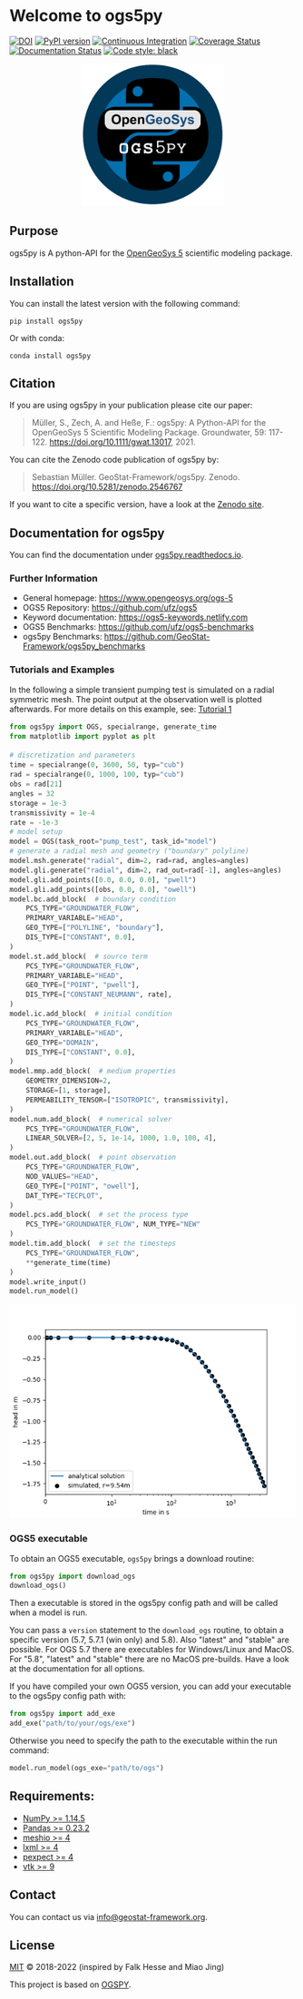 # Welcome to ogs5py

[![DOI](https://zenodo.org/badge/DOI/10.5281/zenodo.2546767.svg)](https://doi.org/10.5281/zenodo.2546767)
[![PyPI version](https://badge.fury.io/py/ogs5py.svg)](https://badge.fury.io/py/ogs5py)
[![Continuous Integration](https://github.com/GeoStat-Framework/ogs5py/actions/workflows/main.yml/badge.svg)](https://github.com/GeoStat-Framework/ogs5py/actions/workflows/main.yml)
[![Coverage Status](https://coveralls.io/repos/github/GeoStat-Framework/ogs5py/badge.svg?branch=main)](https://coveralls.io/github/GeoStat-Framework/ogs5py?branch=main)
[![Documentation Status](https://readthedocs.org/projects/ogs5py/badge/?version=stable)](https://geostat-framework.readthedocs.io/projects/ogs5py/en/stable/?badge=stable)
[![Code style: black](https://img.shields.io/badge/code%20style-black-000000.svg)](https://github.com/ambv/black)

<p align="center">
<img src="https://raw.githubusercontent.com/GeoStat-Framework/ogs5py/main/docs/source/pics/OGS.png" alt="ogs5py-LOGO" width="251px"/>
</p>

## Purpose

ogs5py is A python-API for the [OpenGeoSys 5][ogs5_link] scientific modeling package.


## Installation

You can install the latest version with the following command:

    pip install ogs5py

Or with conda:

    conda install ogs5py


## Citation

If you are using ogs5py in your publication please cite our paper:

> Müller, S., Zech, A. and Heße, F.:
> ogs5py: A Python-API for the OpenGeoSys 5 Scientific Modeling Package.
> Groundwater, 59: 117-122. https://doi.org/10.1111/gwat.13017, 2021.

You can cite the Zenodo code publication of ogs5py by:

> Sebastian Müller. GeoStat-Framework/ogs5py. Zenodo. https://doi.org/10.5281/zenodo.2546767

If you want to cite a specific version, have a look at the [Zenodo site](https://doi.org/10.5281/zenodo.2546767).


## Documentation for ogs5py

You can find the documentation under [ogs5py.readthedocs.io][doc_link].


### Further Information

- General homepage: https://www.opengeosys.org/ogs-5
- OGS5 Repository: https://github.com/ufz/ogs5
- Keyword documentation: https://ogs5-keywords.netlify.com
- OGS5 Benchmarks: https://github.com/ufz/ogs5-benchmarks
- ogs5py Benchmarks: https://github.com/GeoStat-Framework/ogs5py_benchmarks


### Tutorials and Examples

In the following a simple transient pumping test is simulated on a radial symmetric mesh.
The point output at the observation well is plotted afterwards.
For more details on this example, see: [Tutorial 1][tut1_link]

```python
from ogs5py import OGS, specialrange, generate_time
from matplotlib import pyplot as plt

# discretization and parameters
time = specialrange(0, 3600, 50, typ="cub")
rad = specialrange(0, 1000, 100, typ="cub")
obs = rad[21]
angles = 32
storage = 1e-3
transmissivity = 1e-4
rate = -1e-3
# model setup
model = OGS(task_root="pump_test", task_id="model")
# generate a radial mesh and geometry ("boundary" polyline)
model.msh.generate("radial", dim=2, rad=rad, angles=angles)
model.gli.generate("radial", dim=2, rad_out=rad[-1], angles=angles)
model.gli.add_points([0.0, 0.0, 0.0], "pwell")
model.gli.add_points([obs, 0.0, 0.0], "owell")
model.bc.add_block(  # boundary condition
    PCS_TYPE="GROUNDWATER_FLOW",
    PRIMARY_VARIABLE="HEAD",
    GEO_TYPE=["POLYLINE", "boundary"],
    DIS_TYPE=["CONSTANT", 0.0],
)
model.st.add_block(  # source term
    PCS_TYPE="GROUNDWATER_FLOW",
    PRIMARY_VARIABLE="HEAD",
    GEO_TYPE=["POINT", "pwell"],
    DIS_TYPE=["CONSTANT_NEUMANN", rate],
)
model.ic.add_block(  # initial condition
    PCS_TYPE="GROUNDWATER_FLOW",
    PRIMARY_VARIABLE="HEAD",
    GEO_TYPE="DOMAIN",
    DIS_TYPE=["CONSTANT", 0.0],
)
model.mmp.add_block(  # medium properties
    GEOMETRY_DIMENSION=2,
    STORAGE=[1, storage],
    PERMEABILITY_TENSOR=["ISOTROPIC", transmissivity],
)
model.num.add_block(  # numerical solver
    PCS_TYPE="GROUNDWATER_FLOW",
    LINEAR_SOLVER=[2, 5, 1e-14, 1000, 1.0, 100, 4],
)
model.out.add_block(  # point observation
    PCS_TYPE="GROUNDWATER_FLOW",
    NOD_VALUES="HEAD",
    GEO_TYPE=["POINT", "owell"],
    DAT_TYPE="TECPLOT",
)
model.pcs.add_block(  # set the process type
    PCS_TYPE="GROUNDWATER_FLOW", NUM_TYPE="NEW"
)
model.tim.add_block(  # set the timesteps
    PCS_TYPE="GROUNDWATER_FLOW",
    **generate_time(time)
)
model.write_input()
model.run_model()
```

<p align="center">
<img src="https://raw.githubusercontent.com/GeoStat-Framework/ogs5py/main/docs/source/pics/01_pump_test_drawdown.png" alt="Drawdown" width="600px"/>
</p>


### OGS5 executable

To obtain an OGS5 executable, ``ogs5py`` brings a download routine:

```python
from ogs5py import download_ogs
download_ogs()
```

Then a executable is stored in the ogs5py config path and will be called
when a model is run.

You can pass a ``version`` statement to the ``download_ogs`` routine, to
obtain a specific version (5.7, 5.7.1 (win only) and 5.8).
Also "latest" and "stable" are possible.
For OGS 5.7 there are executables for Windows/Linux and MacOS.
For "5.8", "latest" and "stable" there are no MacOS pre-builds.
Have a look at the documentation for all options.

If you have compiled your own OGS5 version, you can add your executable
to the ogs5py config path with:

```python
from ogs5py import add_exe
add_exe("path/to/your/ogs/exe")
```

Otherwise you need to specify the path to the executable within the run command:

```python
model.run_model(ogs_exe="path/to/ogs")
```


## Requirements:

- [NumPy >= 1.14.5](https://www.numpy.org)
- [Pandas >= 0.23.2](https://pandas.pydata.org/)
- [meshio >= 4](https://github.com/nschloe/meshio)
- [lxml >= 4](https://github.com/lxml/lxml)
- [pexpect >= 4](https://github.com/pexpect/pexpect)
- [vtk >= 9](https://vtk.org/)

## Contact

You can contact us via <info@geostat-framework.org>.


## License

[MIT][gpl_link] © 2018-2022 (inspired by Falk Hesse and Miao Jing)

This project is based on [OGSPY][ogspy_link].

[ogspy_link]: https://github.com/fhesze/OGSPY
[gpl_link]: https://github.com/GeoStat-Framework/ogs5py/blob/main/LICENSE
[ogs5_link]: https://www.opengeosys.org/ogs-5/
[doc_link]: https://ogs5py.readthedocs.io/
[tut1_link]: https://geostat-framework.readthedocs.io/projects/ogs5py/en/stable/tutorial_01_pump.html
